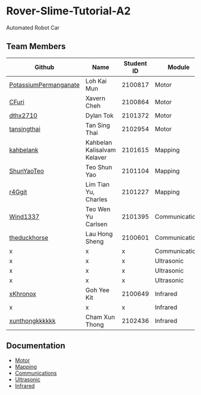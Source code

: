 # Rover-Slime-Tutorial-A2

Automated Robot Car

## Team Members

Github | Name | Student ID | Module
--- | --- | --- | ---
[PotassiumPermanganate](https://github.com/potassiumpermanganate) | Loh Kai Mun | 2100817 | Motor
[CFuri](https://github.com/CFuri) | Xavern Cheh | 2100864 | Motor
[dthx2710](https://github.com/dthx2710) | Dylan Tok | 2101372 | Motor
[tansingthai](https://github.com/singthaitan) | Tan Sing Thai | 2102954 | Motor
[kahbelank](https://github.com/kahbelank) | Kahbelan Kalisalvam Kelaver | 2101615 | Mapping
[ShunYaoTeo](https://github.com/ShunYaoTeo) | Teo Shun Yao | 2101104  | Mapping
[r4Ggit](https://github.com/r4Ggit) | Lim Tian Yu, Charles | 2101227 | Mapping
[Wind1337](https://github.com/Wind1337) | Teo Wen Yu Carlsen | 2101395 | Communications
[theduckhorse](https://github.com/theduckhorse) | Lau Hong Sheng | 2100601 | Communications
x | x | x | Communications
x | x | x | Ultrasonic
x | x | x | Ultrasonic
x | x | x | Ultrasonic
[xKhronox](https://github.com/xKhronoz) | Goh Yee Kit | 2100649 | Infrared
x | x | x | Infrared
[xunthongkkkkkk](https://github.com/xunthongkkkkkk) | Cham Xun Thong | 2102436 | Infrared

## Documentation
- [Motor](./PWM&#32;and&#32;PID/README.md)
- [Mapping]()
- [Communications]()
- [Ultrasonic]()
- [Infrared](./Infrared%20(Encoder%20%2B%20Barcode)/README.md)
